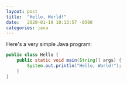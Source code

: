 ```yaml
---
layout: post
title:  "Hello, World!"
date:   2020-01-19 10:13:57 -0500
categories: java
---
```


Here's a very simple Java program:

```java
public class Hello {
    public static void main(String[] args) {
        System.out.println("Hello, World!");
    }
}
```